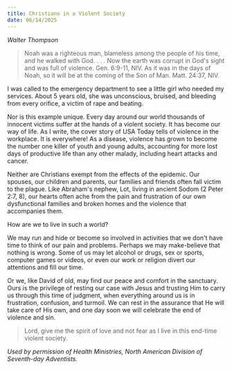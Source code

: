 ```yaml
---
title: Christians in a Violent Society
date: 06/14/2025
---
```


_Walter Thompson_

> <p></p>
> Noah was a righteous man, blameless among the people of his time, and he walked with God. . . . Now the earth was corrupt in God's sight and was full of violence. Gen. 6:9-11, NIV. As it was in the days of Noah, so it will be at the coming of the Son of Man. Matt. 24:37, NIV.

I was called to the emergency department to see a little girl who needed my services. About 5 years old, she was unconscious, bruised, and bleeding from every orifice, a victim of rape and beating.

Nor is this example unique. Every day around our world thousands of innocent victims suffer at the hands of a violent society. It has become our way of life. As I write, the cover story of USA Today tells of violence in the workplace. It is everywhere! As a disease, violence has grown to become the number one killer of youth and young adults, accounting for more lost days of productive life than any other malady, including heart attacks and cancer.

Neither are Christians exempt from the effects of the epidemic. Our spouses, our children and parents, our families and friends often fall victim to the plague. Like Abraham's nephew, Lot, living in ancient Sodom (2 Peter 2:7, 8), our hearts often ache from the pain and frustration of our own dysfunctional families and broken homes and the violence that accompanies them.

How are we to live in such a world?

We may run and hide or become so involved in activities that we don't have time to think of our pain and problems. Perhaps we may make-believe that nothing is wrong. Some of us may let alcohol or drugs, sex or sports, computer games or videos, or even our work or religion divert our attentions and fill our time.

Or we, like David of old, may find our peace and comfort in the sanctuary. Ours is the privilege of resting our case with Jesus and trusting Him to carry us through this time of judgment, when everything around us is in frustration, confusion, and turmoil. We can rest in the assurance that He will take care of His own, and one day soon we will celebrate the end of violence and sin.

> <callout></callout>
> Lord, give me the spirit of love and not fear as I live in this end-time violent society.

_Used by permission of Health Ministries, North American Division of Seventh-day Adventists._